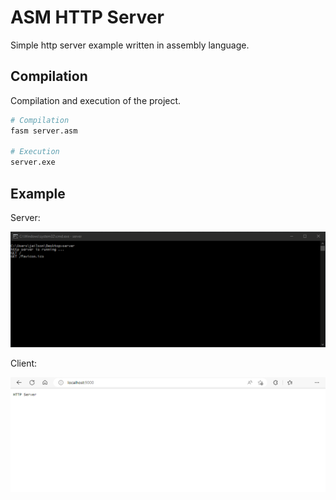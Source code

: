 # ASM HTTP Server
 
Simple http server example written in assembly language.

## Compilation

Compilation and execution of the project.

```bash
# Compilation
fasm server.asm

# Execution
server.exe
```

## Example

Server:

![Server](/images/img1.png "Server")

Client:

![Client](/images/img2.png "Client")